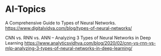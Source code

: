 # AI-Topics

A Comprehensive Guide to Types of Neural Networks.
https://www.digitalvidya.com/blog/types-of-neural-networks/

CNN vs. RNN vs. ANN – Analyzing 3 Types of Neural Networks in Deep Learning
https://www.analyticsvidhya.com/blog/2020/02/cnn-vs-rnn-vs-mlp-analyzing-3-types-of-neural-networks-in-deep-learning/

